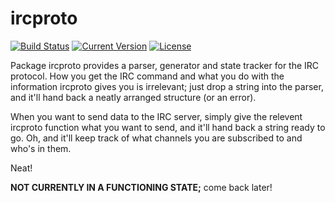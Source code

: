# ircproto

[![Build Status](https://img.shields.io/travis/AelitaStyles/go-ircproto/master.svg)](https://travis-ci.org/AelitaStyles/go-ircproto)
[![Current Version](https://img.shields.io/github/release/AelitaStyles/go-ircproto.svg)](https://github.com/AelitaStyles/go-ircproto/releases)
[![License](https://img.shields.io/github/license/aelitastyles/go-ircproto.svg)](https://github.com/AelitaStyles/go-ircproto/blob/master/LICENSE.md)

Package ircproto provides a parser, generator and state tracker for the IRC
protocol. How you get the IRC command and what you do with the information
ircproto gives you is irrelevant; just drop a string into the parser, and
it'll hand back a neatly arranged structure (or an error).

When you want to send data to the IRC server, simply give the relevent ircproto
function what you want to send, and it'll hand back a string ready to go. Oh,
and it'll keep track of what channels you are subscribed to and who's in them.

Neat!

**NOT CURRENTLY IN A FUNCTIONING STATE;** come back later!
